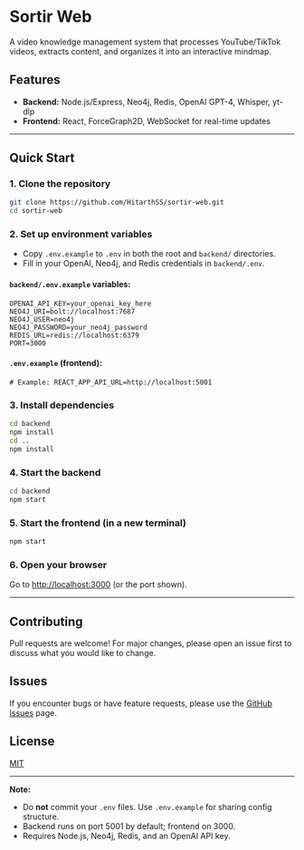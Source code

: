 # Sortir Web

A video knowledge management system that processes YouTube/TikTok videos, extracts content, and organizes it into an interactive mindmap.

## Features
- **Backend:** Node.js/Express, Neo4j, Redis, OpenAI GPT-4, Whisper, yt-dlp
- **Frontend:** React, ForceGraph2D, WebSocket for real-time updates

---

## Quick Start

### 1. Clone the repository
```sh
git clone https://github.com/HitarthSS/sortir-web.git
cd sortir-web
```

### 2. Set up environment variables
- Copy `.env.example` to `.env` in both the root and `backend/` directories.
- Fill in your OpenAI, Neo4j, and Redis credentials in `backend/.env`.

#### `backend/.env.example` variables:
```
OPENAI_API_KEY=your_openai_key_here
NEO4J_URI=bolt://localhost:7687
NEO4J_USER=neo4j
NEO4J_PASSWORD=your_neo4j_password
REDIS_URL=redis://localhost:6379
PORT=3000
```

#### `.env.example` (frontend):
```
# Example: REACT_APP_API_URL=http://localhost:5001
```

### 3. Install dependencies
```sh
cd backend
npm install
cd ..
npm install
```

### 4. Start the backend
```sh
cd backend
npm start
```

### 5. Start the frontend (in a new terminal)
```sh
npm start
```

### 6. Open your browser
Go to [http://localhost:3000](http://localhost:3000) (or the port shown).

---

## Contributing
Pull requests are welcome! For major changes, please open an issue first to discuss what you would like to change.

## Issues
If you encounter bugs or have feature requests, please use the [GitHub Issues](https://github.com/HitarthSS/sortir-web/issues) page.

## License
[MIT](LICENSE)

---

**Note:**
- Do **not** commit your `.env` files. Use `.env.example` for sharing config structure.
- Backend runs on port 5001 by default; frontend on 3000.
- Requires Node.js, Neo4j, Redis, and an OpenAI API key.
